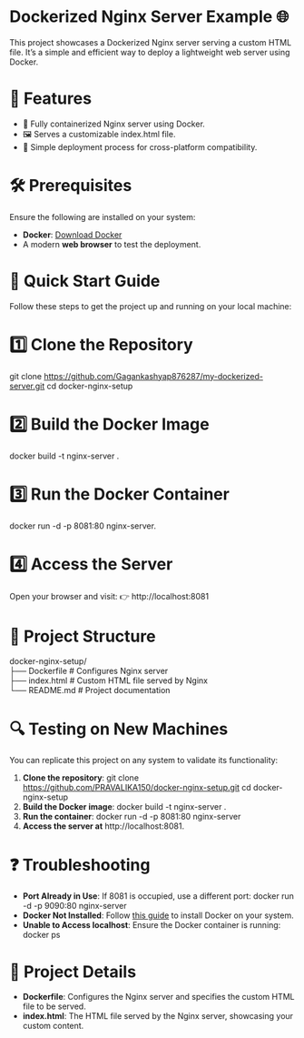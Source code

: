 # Dockerized Nginx Server Example 🌐
This project showcases a Dockerized Nginx server serving a custom HTML file. It’s a simple and efficient way to deploy a lightweight web server using Docker.
# 🎯 Features
- 🚀 Fully containerized Nginx server using Docker. 
- 🖼️ Serves a customizable index.html file.
- 🔄 Simple deployment process for cross-platform compatibility.
# 🛠️ Prerequisites
Ensure the following are installed on your system:
- **Docker**: [Download Docker](https://www.docker.com/products/docker-desktop/)
- A modern **web browser** to test the deployment.
# 🚀 Quick Start Guide
Follow these steps to get the project up and running on your local machine:
# 1️⃣ Clone the Repository
git clone https://github.com/Gagankashyap876287/my-dockerized-server.git
cd docker-nginx-setup
# 2️⃣ Build the Docker Image
docker build -t nginx-server .
# 3️⃣ Run the Docker Container
docker run -d -p 8081:80 nginx-server.
# 4️⃣ Access the Server
Open your browser and visit:
👉 http://localhost:8081
# 📂 Project Structure
docker-nginx-setup/  
├── Dockerfile          # Configures Nginx server   
├── index.html          # Custom HTML file served by Nginx  
└── README.md           # Project documentation
# 🔍 Testing on New Machines
You can replicate this project on any system to validate its functionality:
1. **Clone the repository**:
git clone https://github.com/PRAVALIKA150/docker-nginx-setup.git
cd docker-nginx-setup
2. **Build the Docker image**:
docker build -t nginx-server .
3. **Run the container**:
docker run -d -p 8081:80 nginx-server
4. **Access the server at** http://localhost:8081.
# ❓ Troubleshooting
- **Port Already in Use**:
If 8081 is occupied, use a different port:
docker run -d -p 9090:80 nginx-server
- **Docker Not Installed**:
  Follow [this guide](https://docs.docker.com/engine/install/) to install Docker on your system.
- **Unable to Access localhost**:
   Ensure the Docker container is running:
   docker ps

# 📂 Project Details
- **Dockerfile**: Configures the Nginx server and specifies the custom HTML file to be served.
- **index.html**: The HTML file served by the Nginx server, showcasing your custom content.

